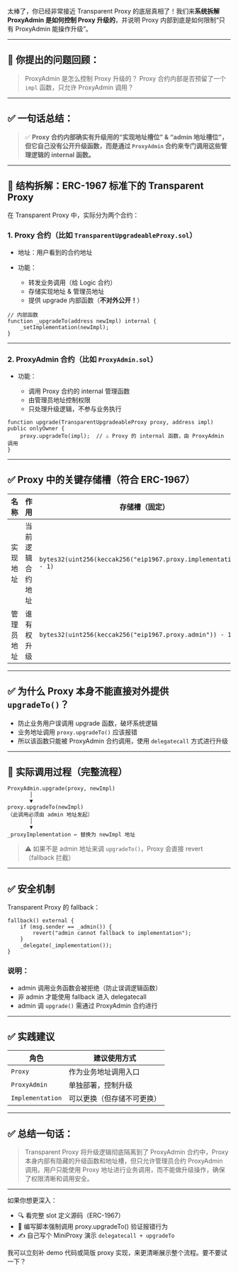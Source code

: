 太棒了，你已经非常接近 Transparent Proxy 的底层真相了！我们来**系统拆解 ProxyAdmin 是如何控制 Proxy 升级的**，并说明 Proxy 内部到底是如何限制“只有 ProxyAdmin 能操作升级”。

---

## 🔧 你提出的问题回顾：

> ProxyAdmin 是怎么控制 Proxy 升级的？
> Proxy 合约内部是否预留了一个 `impl` 函数，只允许 ProxyAdmin 调用？

---

## ✅ 一句话总结：

> ✅ **Proxy 合约内部确实有升级用的“实现地址槽位” & “admin 地址槽位”，但它自己没有公开升级函数，而是通过 `ProxyAdmin` 合约来专门调用这些管理逻辑的 internal 函数。**

---

## 🧱 结构拆解：ERC-1967 标准下的 Transparent Proxy

在 Transparent Proxy 中，实际分为两个合约：

### 1. Proxy 合约（比如 `TransparentUpgradeableProxy.sol`）

* 地址：用户看到的合约地址
* 功能：

    * 转发业务调用（给 Logic 合约）
    * 存储实现地址 & 管理员地址
    * 提供 upgrade 内部函数（**不对外公开！**）

```solidity
// 内部函数
function _upgradeTo(address newImpl) internal {
    _setImplementation(newImpl);
}
```

---

### 2. ProxyAdmin 合约（比如 `ProxyAdmin.sol`）

* 功能：

    * 调用 Proxy 合约的 internal 管理函数
    * 由管理员地址控制权限
    * 只处理升级逻辑，不参与业务执行

```solidity
function upgrade(TransparentUpgradeableProxy proxy, address impl) public onlyOwner {
    proxy.upgradeTo(impl);  // ⚠️ Proxy 的 internal 函数，由 ProxyAdmin 调用
}
```

---

## ✅ Proxy 中的关键存储槽（符合 ERC-1967）

| 名称    | 作用       | 存储槽（固定）                                                           |
| ----- | -------- | ----------------------------------------------------------------- |
| 实现地址  | 当前逻辑合约地址 | `bytes32(uint256(keccak256("eip1967.proxy.implementation")) - 1)` |
| 管理员地址 | 谁有权升级    | `bytes32(uint256(keccak256("eip1967.proxy.admin")) - 1)`          |

---

## ✅ 为什么 Proxy 本身不能直接对外提供 `upgradeTo()`？

* 防止业务用户误调用 upgrade 函数，破坏系统逻辑
* 业务地址调用 `proxy.upgradeTo()` 应该报错
* 所以该函数只能被 ProxyAdmin 合约调用，使用 `delegatecall` 方式进行升级

---

## 📌 实际调用过程（完整流程）

```solidity
ProxyAdmin.upgrade(proxy, newImpl)
       │
       ▼
proxy.upgradeTo(newImpl)
（此调用必须由 admin 地址发起）
       │
       ▼
_proxyImplementation ← 替换为 newImpl 地址
```

> ⚠️ 如果不是 admin 地址来调 `upgradeTo()`，Proxy 会直接 revert（fallback 拦截）

---

## ✅ 安全机制

Transparent Proxy 的 fallback：

```solidity
fallback() external {
    if (msg.sender == _admin()) {
        revert("admin cannot fallback to implementation");
    }
    _delegate(_implementation());
}
```

### 说明：

* admin 调用业务函数会被拒绝（防止误调逻辑函数）
* 非 admin 才能使用 fallback 进入 delegatecall
* admin 调 `upgrade()` 需通过 ProxyAdmin 合约进行

---

## ✅ 实践建议

| 角色               | 建议使用方式        |
| ---------------- | ------------- |
| `Proxy`          | 作为业务地址调用入口    |
| `ProxyAdmin`     | 单独部署，控制升级     |
| `Implementation` | 可以更换（但存储不可更换） |

---

## ✅ 总结一句话：

> Transparent Proxy 将升级逻辑彻底隔离到了 ProxyAdmin 合约中，Proxy 本身内部有隐藏的升级函数和地址槽，但只允许管理员合约 ProxyAdmin 调用。用户只能使用 Proxy 地址进行业务调用，而不能做升级操作，确保了权限清晰和调用安全。

---

如果你想更深入：

* 🔍 看完整 slot 定义源码（ERC-1967）
* 🧪 编写脚本强制调用 proxy.upgradeTo() 验证报错行为
* ✍️ 自己写个 MiniProxy 演示 `delegatecall + upgradeTo`

我可以立刻补 demo 代码或简版 proxy 实现，来更清晰展示整个流程。要不要试一下？
